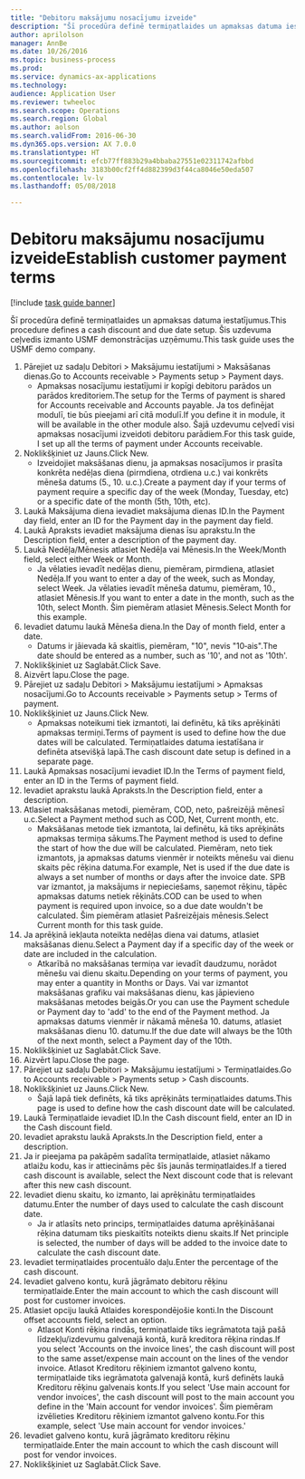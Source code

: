 ```yaml
--- 
title: "Debitoru maksājumu nosacījumu izveide"
description: "Šī procedūra definē termiņatlaides un apmaksas datuma iestatījumus."
author: aprilolson
manager: AnnBe
ms.date: 10/26/2016
ms.topic: business-process
ms.prod: 
ms.service: dynamics-ax-applications
ms.technology: 
audience: Application User
ms.reviewer: twheeloc
ms.search.scope: Operations
ms.search.region: Global
ms.author: aolson
ms.search.validFrom: 2016-06-30
ms.dyn365.ops.version: AX 7.0.0
ms.translationtype: HT
ms.sourcegitcommit: efcb77ff883b29a4bbaba27551e02311742afbbd
ms.openlocfilehash: 3183b00cf2ff4d882399d3f44ca8046e50eda507
ms.contentlocale: lv-lv
ms.lasthandoff: 05/08/2018

---
```

# <a name="establish-customer-payment-terms"></a><span data-ttu-id="c0779-103">Debitoru maksājumu nosacījumu izveide</span><span class="sxs-lookup"><span data-stu-id="c0779-103">Establish customer payment terms</span></span>

[!include [task guide banner](../../includes/task-guide-banner.md)]

<span data-ttu-id="c0779-104">Šī procedūra definē termiņatlaides un apmaksas datuma iestatījumus.</span><span class="sxs-lookup"><span data-stu-id="c0779-104">This procedure defines a cash discount and due date setup.</span></span> <span data-ttu-id="c0779-105">Šis uzdevuma ceļvedis izmanto USMF demonstrācijas uzņēmumu.</span><span class="sxs-lookup"><span data-stu-id="c0779-105">This task guide uses the USMF demo company.</span></span>

1. <span data-ttu-id="c0779-106">Pārejiet uz sadaļu Debitori > Maksājumu iestatījumi > Maksāšanas dienas.</span><span class="sxs-lookup"><span data-stu-id="c0779-106">Go to Accounts receivable > Payments setup > Payment days.</span></span>
    * <span data-ttu-id="c0779-107">Apmaksas nosacījumu iestatījumi ir kopīgi debitoru parādos un parādos kreditoriem.</span><span class="sxs-lookup"><span data-stu-id="c0779-107">The setup for the Terms of payment is shared for Accounts receivable and Accounts payable.</span></span> <span data-ttu-id="c0779-108">Ja tos definējat modulī, tie būs pieejami arī citā modulī.</span><span class="sxs-lookup"><span data-stu-id="c0779-108">If you define it in module, it will be available in the other module also.</span></span> <span data-ttu-id="c0779-109">Šajā uzdevumu ceļvedī visi apmaksas nosacījumi izveidoti debitoru parādiem.</span><span class="sxs-lookup"><span data-stu-id="c0779-109">For this task guide, I set up all the terms of payment under Accounts receivable.</span></span>  
2. <span data-ttu-id="c0779-110">Noklikšķiniet uz Jauns.</span><span class="sxs-lookup"><span data-stu-id="c0779-110">Click New.</span></span>
    * <span data-ttu-id="c0779-111">Izveidojiet maksāšanas dienu, ja apmaksas nosacījumos ir prasīta konkrēta nedēļas diena (pirmdiena, otrdiena u.c.) vai konkrēts mēneša datums (5., 10. u.c.).</span><span class="sxs-lookup"><span data-stu-id="c0779-111">Create a payment day if your terms of payment require a specific day of the week (Monday, Tuesday, etc) or a specific date of the month (5th, 10th, etc).</span></span>  
3. <span data-ttu-id="c0779-112">Laukā Maksājuma diena ievadiet maksājuma dienas ID.</span><span class="sxs-lookup"><span data-stu-id="c0779-112">In the Payment day field, enter an ID for the Payment day in the payment day field.</span></span>
4. <span data-ttu-id="c0779-113">Laukā Apraksts ievadiet maksājuma dienas īsu aprakstu.</span><span class="sxs-lookup"><span data-stu-id="c0779-113">In the Description field, enter a description of the payment day.</span></span>
5. <span data-ttu-id="c0779-114">Laukā Nedēļa/Mēnesis atlasiet Nedēļa vai Mēnesis.</span><span class="sxs-lookup"><span data-stu-id="c0779-114">In the Week/Month field, select either Week or Month.</span></span>
    * <span data-ttu-id="c0779-115">Ja vēlaties ievadīt nedēļas dienu, piemēram, pirmdiena, atlasiet Nedēļa.</span><span class="sxs-lookup"><span data-stu-id="c0779-115">If you want to enter a day of the week, such as Monday, select Week.</span></span> <span data-ttu-id="c0779-116">Ja vēlaties ievadīt mēneša datumu, piemēram, 10., atlasiet Mēnesis.</span><span class="sxs-lookup"><span data-stu-id="c0779-116">If you want to enter a date in the month, such as the 10th, select Month.</span></span> <span data-ttu-id="c0779-117">Šim piemēram atlasiet Mēnesis.</span><span class="sxs-lookup"><span data-stu-id="c0779-117">Select Month for this example.</span></span>  
6. <span data-ttu-id="c0779-118">Ievadiet datumu laukā Mēneša diena.</span><span class="sxs-lookup"><span data-stu-id="c0779-118">In the Day of month field, enter a date.</span></span>
    * <span data-ttu-id="c0779-119">Datums ir jāievada kā skaitlis, piemēram, "10", nevis "10‑ais".</span><span class="sxs-lookup"><span data-stu-id="c0779-119">The date should be entered as a number, such as '10', and not as '10th'.</span></span>  
7. <span data-ttu-id="c0779-120">Noklikšķiniet uz Saglabāt.</span><span class="sxs-lookup"><span data-stu-id="c0779-120">Click Save.</span></span>
8. <span data-ttu-id="c0779-121">Aizvērt lapu.</span><span class="sxs-lookup"><span data-stu-id="c0779-121">Close the page.</span></span>
9. <span data-ttu-id="c0779-122">Pārejiet uz sadaļu Debitori > Maksājumu iestatījumi > Apmaksas nosacījumi.</span><span class="sxs-lookup"><span data-stu-id="c0779-122">Go to Accounts receivable > Payments setup > Terms of payment.</span></span>
10. <span data-ttu-id="c0779-123">Noklikšķiniet uz Jauns.</span><span class="sxs-lookup"><span data-stu-id="c0779-123">Click New.</span></span>
    * <span data-ttu-id="c0779-124">Apmaksas noteikumi tiek izmantoti, lai definētu, kā tiks aprēķināti apmaksas termiņi.</span><span class="sxs-lookup"><span data-stu-id="c0779-124">Terms of payment is used to define how the due dates will be calculated.</span></span> <span data-ttu-id="c0779-125">Termiņatlaides datuma iestatīšana ir definēta atsevišķā lapā.</span><span class="sxs-lookup"><span data-stu-id="c0779-125">The cash discount date setup is defined in a separate page.</span></span>  
11. <span data-ttu-id="c0779-126">Laukā Apmaksas nosacījumi ievadiet ID.</span><span class="sxs-lookup"><span data-stu-id="c0779-126">In the Terms of payment field, enter an ID in the Terms of payment field.</span></span>
12. <span data-ttu-id="c0779-127">Ievadiet aprakstu laukā Apraksts.</span><span class="sxs-lookup"><span data-stu-id="c0779-127">In the Description field, enter a description.</span></span>
13. <span data-ttu-id="c0779-128">Atlasiet maksāšanas metodi, piemēram, COD, neto, pašreizējā mēnesī u.c.</span><span class="sxs-lookup"><span data-stu-id="c0779-128">Select a Payment method such as COD, Net, Current month, etc.</span></span>
    * <span data-ttu-id="c0779-129">Maksāšanas metode tiek izmantota, lai definētu, kā tiks aprēķināts apmaksas termiņa sākums.</span><span class="sxs-lookup"><span data-stu-id="c0779-129">The Payment method is used to define the start of how the due will be calculated.</span></span>  <span data-ttu-id="c0779-130">Piemēram, neto tiek izmantots, ja apmaksas datums vienmēr ir noteikts mēnešu vai dienu skaits pēc rēķina datuma.</span><span class="sxs-lookup"><span data-stu-id="c0779-130">For example, Net is used if the due date is always a set number of months or days after the invoice date.</span></span> <span data-ttu-id="c0779-131">SPB var izmantot, ja maksājums ir nepieciešams, saņemot rēķinu, tāpēc apmaksas datums netiek rēķināts.</span><span class="sxs-lookup"><span data-stu-id="c0779-131">COD can be used to when payment is required upon invoice, so a due date wouldn't be calculated.</span></span> <span data-ttu-id="c0779-132">Šim piemēram atlasiet Pašreizējais mēnesis.</span><span class="sxs-lookup"><span data-stu-id="c0779-132">Select Current month for this task guide.</span></span>  
14. <span data-ttu-id="c0779-133">Ja aprēķinā iekļauta noteikta nedēļas diena vai datums, atlasiet maksāšanas dienu.</span><span class="sxs-lookup"><span data-stu-id="c0779-133">Select a Payment day if a specific day of the  week or date are included in the calculation.</span></span>
    * <span data-ttu-id="c0779-134">Atkarībā no maksāšanas termiņa var ievadīt daudzumu, norādot mēnešu vai dienu skaitu.</span><span class="sxs-lookup"><span data-stu-id="c0779-134">Depending on your terms of payment, you may enter a quantity in Months or Days.</span></span> <span data-ttu-id="c0779-135">Vai var izmantot maksāšanas grafiku vai maksāšanas dienu, kas jāpievieno maksāšanas metodes beigās.</span><span class="sxs-lookup"><span data-stu-id="c0779-135">Or you can use the Payment schedule or Payment day to 'add' to the end of the Payment method.</span></span> <span data-ttu-id="c0779-136">Ja apmaksas datums vienmēr ir nākamā mēneša 10. datums, atlasiet maksāšanas dienu 10. datumu.</span><span class="sxs-lookup"><span data-stu-id="c0779-136">If the due date will always be the 10th of the next month, select a Payment day of the 10th.</span></span>  
15. <span data-ttu-id="c0779-137">Noklikšķiniet uz Saglabāt.</span><span class="sxs-lookup"><span data-stu-id="c0779-137">Click Save.</span></span>
16. <span data-ttu-id="c0779-138">Aizvērt lapu.</span><span class="sxs-lookup"><span data-stu-id="c0779-138">Close the page.</span></span>
17. <span data-ttu-id="c0779-139">Pārejiet uz sadaļu Debitori > Maksājumu iestatījumi > Termiņatlaides.</span><span class="sxs-lookup"><span data-stu-id="c0779-139">Go to Accounts receivable > Payments setup > Cash discounts.</span></span>
18. <span data-ttu-id="c0779-140">Noklikšķiniet uz Jauns.</span><span class="sxs-lookup"><span data-stu-id="c0779-140">Click New.</span></span>
    * <span data-ttu-id="c0779-141">Šajā lapā tiek definēts, kā tiks aprēķināts termiņatlaides datums.</span><span class="sxs-lookup"><span data-stu-id="c0779-141">This page is used to define how the cash discount date will be calculated.</span></span>  
19. <span data-ttu-id="c0779-142">Laukā Termiņatlaide ievadiet ID.</span><span class="sxs-lookup"><span data-stu-id="c0779-142">In the Cash discount field, enter an ID in the Cash discount field.</span></span>
20. <span data-ttu-id="c0779-143">Ievadiet aprakstu laukā Apraksts.</span><span class="sxs-lookup"><span data-stu-id="c0779-143">In the Description field, enter a description.</span></span>
21. <span data-ttu-id="c0779-144">Ja ir pieejama pa pakāpēm sadalīta termiņatlaide, atlasiet nākamo atlaižu kodu, kas ir attiecināms pēc šīs jaunās termiņatlaides.</span><span class="sxs-lookup"><span data-stu-id="c0779-144">If a tiered cash discount is available, select the Next discount code that is relevant after this new cash discount.</span></span>
22. <span data-ttu-id="c0779-145">Ievadiet dienu skaitu, ko izmanto, lai aprēķinātu termiņatlaides datumu.</span><span class="sxs-lookup"><span data-stu-id="c0779-145">Enter the number of days used to calculate the cash discount date.</span></span>
    * <span data-ttu-id="c0779-146">Ja ir atlasīts neto princips, termiņatlaides datuma aprēķināšanai rēķina datumam tiks pieskaitīts noteikts dienu skaits.</span><span class="sxs-lookup"><span data-stu-id="c0779-146">If Net principle is selected, the number of days will be added to the invoice date to calculate the cash discount date.</span></span>  
23. <span data-ttu-id="c0779-147">Ievadiet termiņatlaides procentuālo daļu.</span><span class="sxs-lookup"><span data-stu-id="c0779-147">Enter the percentage of the cash discount.</span></span>
24. <span data-ttu-id="c0779-148">Ievadiet galveno kontu, kurā jāgrāmato debitoru rēķinu termiņatlaide.</span><span class="sxs-lookup"><span data-stu-id="c0779-148">Enter the main account to which the cash discount will post for customer invoices.</span></span>
25. <span data-ttu-id="c0779-149">Atlasiet opciju laukā Atlaides korespondējošie konti.</span><span class="sxs-lookup"><span data-stu-id="c0779-149">In the Discount offset accounts field, select an option.</span></span>
    * <span data-ttu-id="c0779-150">Atlasot Konti rēķina rindās, termiņatlaide tiks iegrāmatota tajā pašā līdzekļu/izdevumu galvenajā kontā, kurā kreditora rēķina rindas.</span><span class="sxs-lookup"><span data-stu-id="c0779-150">If you select 'Accounts on the invoice lines', the cash discount will post to the same asset/expense main account on the lines of the vendor invoice.</span></span> <span data-ttu-id="c0779-151">Atlasot Kreditoru rēķiniem izmantot galveno kontu, termiņatlaide tiks iegrāmatota galvenajā kontā, kurš definēts laukā Kreditoru rēķinu galvenais konts.</span><span class="sxs-lookup"><span data-stu-id="c0779-151">If you select 'Use main account for vendor invoices', the cash discount will post to the main account you define in the 'Main account for vendor invoices'.</span></span> <span data-ttu-id="c0779-152">Šim piemēram izvēlieties Kreditoru rēķiniem izmantot galveno kontu.</span><span class="sxs-lookup"><span data-stu-id="c0779-152">For this example, select 'Use main account for vendor invoices.'</span></span>  
26. <span data-ttu-id="c0779-153">Ievadiet galveno kontu, kurā jāgrāmato kreditoru rēķinu termiņatlaide.</span><span class="sxs-lookup"><span data-stu-id="c0779-153">Enter the main account to which the cash discount will post for vendor invoices.</span></span>
27. <span data-ttu-id="c0779-154">Noklikšķiniet uz Saglabāt.</span><span class="sxs-lookup"><span data-stu-id="c0779-154">Click Save.</span></span>


